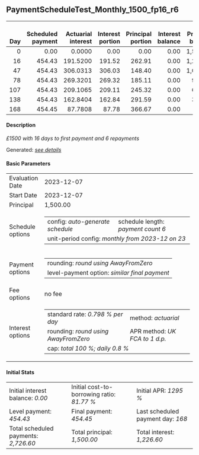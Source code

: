 <h2>PaymentScheduleTest_Monthly_1500_fp16_r6</h2>
<table>
    <thead style="vertical-align: bottom;">
        <th style="text-align: right;">Day</th>
        <th style="text-align: right;">Scheduled payment</th>
        <th style="text-align: right;">Actuarial interest</th>
        <th style="text-align: right;">Interest portion</th>
        <th style="text-align: right;">Principal portion</th>
        <th style="text-align: right;">Interest balance</th>
        <th style="text-align: right;">Principal balance</th>
        <th style="text-align: right;">Total actuarial interest</th>
        <th style="text-align: right;">Total interest</th>
        <th style="text-align: right;">Total principal</th>
    </thead>
    <tr style="text-align: right;">
        <td class="ci00">0</td>
        <td class="ci01" style="white-space: nowrap;">0.00</td>
        <td class="ci02">0.0000</td>
        <td class="ci03">0.00</td>
        <td class="ci04">0.00</td>
        <td class="ci05">0.00</td>
        <td class="ci06">1,500.00</td>
        <td class="ci07">0.0000</td>
        <td class="ci08">0.00</td>
        <td class="ci09">0.00</td>
    </tr>
    <tr style="text-align: right;">
        <td class="ci00">16</td>
        <td class="ci01" style="white-space: nowrap;">454.43</td>
        <td class="ci02">191.5200</td>
        <td class="ci03">191.52</td>
        <td class="ci04">262.91</td>
        <td class="ci05">0.00</td>
        <td class="ci06">1,237.09</td>
        <td class="ci07">191.5200</td>
        <td class="ci08">191.52</td>
        <td class="ci09">262.91</td>
    </tr>
    <tr style="text-align: right;">
        <td class="ci00">47</td>
        <td class="ci01" style="white-space: nowrap;">454.43</td>
        <td class="ci02">306.0313</td>
        <td class="ci03">306.03</td>
        <td class="ci04">148.40</td>
        <td class="ci05">0.00</td>
        <td class="ci06">1,088.69</td>
        <td class="ci07">497.5513</td>
        <td class="ci08">497.55</td>
        <td class="ci09">411.31</td>
    </tr>
    <tr style="text-align: right;">
        <td class="ci00">78</td>
        <td class="ci01" style="white-space: nowrap;">454.43</td>
        <td class="ci02">269.3201</td>
        <td class="ci03">269.32</td>
        <td class="ci04">185.11</td>
        <td class="ci05">0.00</td>
        <td class="ci06">903.58</td>
        <td class="ci07">766.8715</td>
        <td class="ci08">766.87</td>
        <td class="ci09">596.42</td>
    </tr>
    <tr style="text-align: right;">
        <td class="ci00">107</td>
        <td class="ci01" style="white-space: nowrap;">454.43</td>
        <td class="ci02">209.1065</td>
        <td class="ci03">209.11</td>
        <td class="ci04">245.32</td>
        <td class="ci05">0.00</td>
        <td class="ci06">658.26</td>
        <td class="ci07">975.9779</td>
        <td class="ci08">975.98</td>
        <td class="ci09">841.74</td>
    </tr>
    <tr style="text-align: right;">
        <td class="ci00">138</td>
        <td class="ci01" style="white-space: nowrap;">454.43</td>
        <td class="ci02">162.8404</td>
        <td class="ci03">162.84</td>
        <td class="ci04">291.59</td>
        <td class="ci05">0.00</td>
        <td class="ci06">366.67</td>
        <td class="ci07">1,138.8183</td>
        <td class="ci08">1,138.82</td>
        <td class="ci09">1,133.33</td>
    </tr>
    <tr style="text-align: right;">
        <td class="ci00">168</td>
        <td class="ci01" style="white-space: nowrap;">454.45</td>
        <td class="ci02">87.7808</td>
        <td class="ci03">87.78</td>
        <td class="ci04">366.67</td>
        <td class="ci05">0.00</td>
        <td class="ci06">0.00</td>
        <td class="ci07">1,226.5991</td>
        <td class="ci08">1,226.60</td>
        <td class="ci09">1,500.00</td>
    </tr>
</table>
<h4>Description</h4>
<p><i>£1500 with 16 days to first payment and 6 repayments</i></p>
<p>Generated: <i><a href="../GeneratedDate.md">see details</a></i></p>
<h4>Basic Parameters</h4>
<table>
    <tr>
        <td>Evaluation Date</td>
        <td>2023-12-07</td>
    </tr>
    <tr>
        <td>Start Date</td>
        <td>2023-12-07</td>
    </tr>
    <tr>
        <td>Principal</td>
        <td>1,500.00</td>
    </tr>
    <tr>
        <td>Schedule options</td>
        <td>
            <table>
                <tr>
                    <td>config: <i>auto-generate schedule</i></td>
                    <td>schedule length: <i><i>payment count</i> 6</i></td>
                </tr>
                <tr>
                    <td colspan="2" style="white-space: nowrap;">unit-period config: <i>monthly from 2023-12 on 23</i></td>
                </tr>
            </table>
        </td>
    </tr>
    <tr>
        <td>Payment options</td>
        <td>
            <table>
                <tr>
                    <td>rounding: <i>round using AwayFromZero</i></td>
                </tr>
                <tr>
                    <td>level-payment option: <i>similar&nbsp;final&nbsp;payment</i></td>
                </tr>
            </table>
        </td>
    </tr>
    <tr>
        <td>Fee options</td>
        <td>no fee
        </td>
    </tr>
    <tr>
        <td>Interest options</td>
        <td>
            <table>
                <tr>
                    <td>standard rate: <i>0.798 % per day</i></td>
                    <td>method: <i>actuarial</i></td>
                </tr>
                <tr>
                    <td>rounding: <i>round using AwayFromZero</i></td>
                    <td>APR method: <i>UK FCA to 1 d.p.</i></td>
                </tr>
                <tr>
                    <td colspan="2">cap: <i>total 100 %; daily 0.8 %</td>
                </tr>
            </table>
        </td>
    </tr>
</table>
<h4>Initial Stats</h4>
<table>
    <tr>
        <td>Initial interest balance: <i>0.00</i></td>
        <td>Initial cost-to-borrowing ratio: <i>81.77 %</i></td>
        <td>Initial APR: <i>1295 %</i></td>
    </tr>
    <tr>
        <td>Level payment: <i>454.43</i></td>
        <td>Final payment: <i>454.45</i></td>
        <td>Last scheduled payment day: <i>168</i></td>
    </tr>
    <tr>
        <td>Total scheduled payments: <i>2,726.60</i></td>
        <td>Total principal: <i>1,500.00</i></td>
        <td>Total interest: <i>1,226.60</i></td>
    </tr>
</table>